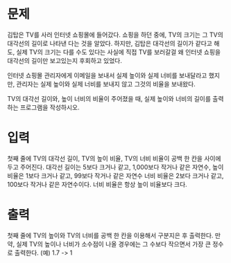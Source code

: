 # 문제
김탑은 TV를 사러 인터넷 쇼핑몰에 들어갔다. 쇼핑을 하던 중에, TV의 크기는 그 TV의 대각선의 길이로 나타낸 다는 것을 알았다. 하지만, 김탑은 대각선의 길이가 같다고 해도, 실제 TV의 크기는 다를 수도 있다는 사실에 직접 TV를 보러갈걸 왜 인터넷 쇼핑을 대각선의 길이만 보고있는지 후회하고 있었다.

인터넷 쇼핑몰 관리자에게 이메일을 보내서 실제 높이와 실제 너비를 보내달라고 했지만, 관리자는 실제 높이와 실제 너비를 보내지 않고 그것의 비율을 보내왔다.

TV의 대각선 길이와, 높이 너비의 비율이 주어졌을 때, 실제 높이와 너비의 길이를 출력하는 프로그램을 작성하시오.

# 입력
첫째 줄에 TV의 대각선 길이, TV의 높이 비율, TV의 너비 비율이 공백 한 칸을 사이에 두고 주어진다. 대각선 길이는 5보다 크거나 같고, 1,000보다 작거나 같은 자연수, 높이 비율은 1보다 크거나 같고, 99보다 작거나 같은 자연수 너비 비율은 2보다 크거나 같고, 100보다 작거나 같은 자연수이다. 너비 비율은 항상 높이 비율보다 크다.

# 출력
첫째 줄에 TV의 높이와 TV의 너비를 공백 한 칸을 이용해서 구분지은 후 출력한다. 만약, 실제 TV의 높이나 너비가 소수점이 나올 경우에는 그 수보다 작으면서 가장 큰 정수로 출력한다. (예) 1.7 -> 1
